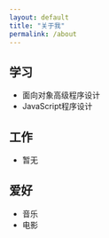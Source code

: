 ```yaml
---
layout: default
title: "关于我"
permalink: /about
---
```


## 学习

- 面向对象高级程序设计
- JavaScript程序设计

## 工作

- 暂无

## 爱好

- 音乐
- 电影
